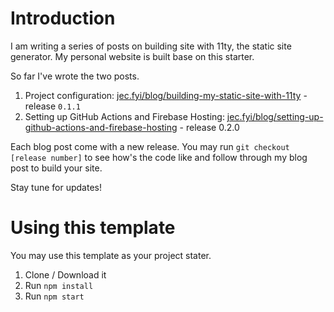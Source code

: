 # Introduction

I am writing a series of posts on building site with 11ty, the static site generator. My personal website is built base on this starter.

So far I've wrote the two posts.


1. Project configuration: [jec.fyi/blog/building-my-static-site-with-11ty](https://jec.fyi/blog/building-my-static-site-with-11ty) - release `0.1.1`
2. Setting up GitHub Actions and Firebase Hosting: [jec.fyi/blog/setting-up-github-actions-and-firebase-hosting](https://jec.fyi/blog/setting-up-github-actions-and-firebase-hosting) - release 0.2.0

Each blog post come with a new release. You may run `git checkout [release number]` to see how's the code like and follow through my blog post to build your site.  

Stay tune for updates!


# Using this template
You may use this template as your project stater.

1. Clone / Download it
2. Run `npm install`
3. Run `npm start`
